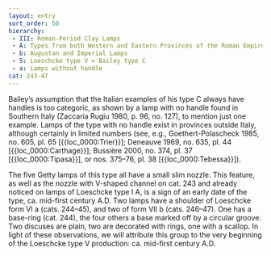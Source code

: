 ```yaml
---
layout: entry
sort_order: 50
hierarchy:
 - III: Roman-Period Clay Lamps
 - A: Types from both Western and Eastern Provinces of the Roman Empire
 - b: Augustan and Imperial Lamps
 - 5: Loeschcke type V = Bailey type C
 - a: Lamps without handle
cat: 243-47
---
```


Bailey’s assumption that the Italian examples of his type C always have handles is too categoric, as shown by a lamp with no handle found in Southern Italy (Zaccaria Rugiu 1980, p. 96, no. 127), to mention just one example. Lamps of the type with no handle exist in provinces outside Italy, although certainly in limited numbers (see, e.g., Goethert-Polascheck 1985, no. 605, pl. 65 \[{{loc_0000:Trier}}\]; Deneauve 1969, no. 635, pl. 44 \[{{loc_0000:Carthage}}\]; Bussière 2000, no. 374, pl. 37 \[{{loc_0000:Tipasa}}\], or nos. 375–76, pl. 38 \[{{loc_0000:Tebessa}}\]).

The five Getty lamps of this type all have a small slim nozzle. This feature, as well as the nozzle with V-shaped channel on cat. 243 and already noticed on lamps of Loeschcke type I A, is a sign of an early date of the type, ca. mid-first century A.D. Two lamps have a shoulder of Loeschcke form VI a (cats. 244–45), and two of form VII b (cats. 246–47). One has a base-ring (cat. 244), the four others a base marked off by a circular groove. Two discuses are plain, two are decorated with rings, one with a scallop. In light of these observations, we will attribute this group to the very beginning of the Loeschcke type V production: ca. mid-first century A.D.
